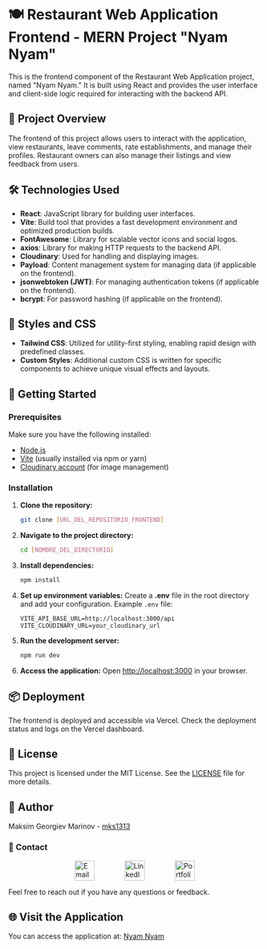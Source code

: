 # 🍽️ **Restaurant Web Application Frontend - MERN Project "Nyam Nyam"**

This is the frontend component of the Restaurant Web Application project, named "Nyam Nyam." It is built using React and provides the user interface and client-side logic required for interacting with the backend API.

## 🌟 **Project Overview**

The frontend of this project allows users to interact with the application, view restaurants, leave comments, rate establishments, and manage their profiles. Restaurant owners can also manage their listings and view feedback from users.

## 🛠️ **Technologies Used**

- **React**: JavaScript library for building user interfaces.
- **Vite**: Build tool that provides a fast development environment and optimized production builds.
- **FontAwesome**: Library for scalable vector icons and social logos.
- **axios**: Library for making HTTP requests to the backend API.
- **Cloudinary**: Used for handling and displaying images.
- **Payload**: Content management system for managing data (if applicable on the frontend).
- **jsonwebtoken (JWT)**: For managing authentication tokens (if applicable on the frontend).
- **bcrypt**: For password hashing (if applicable on the frontend).

## 🎨 **Styles and CSS**

- **Tailwind CSS**: Utilized for utility-first styling, enabling rapid design with predefined classes.
- **Custom Styles**: Additional custom CSS is written for specific components to achieve unique visual effects and layouts.

## 🚀 **Getting Started**

### Prerequisites

Make sure you have the following installed:

- [Node.js](https://nodejs.org/)
- [Vite](https://vitejs.dev/) (usually installed via npm or yarn)
- [Cloudinary account](https://cloudinary.com/) (for image management)

### Installation

1. **Clone the repository:**

    ```bash
    git clone [URL_DEL_REPOSITORIO_FRONTEND]
    ```

2. **Navigate to the project directory:**

    ```bash
    cd [NOMBRE_DEL_DIRECTORIO]
    ```

3. **Install dependencies:**

    ```bash
    npm install
    ```

4. **Set up environment variables:** Create a **.env** file in the root directory and add your configuration. Example `.env` file:

    ```dotenv
    VITE_API_BASE_URL=http://localhost:3000/api
    VITE_CLOUDINARY_URL=your_cloudinary_url
    ```

5. **Run the development server:**

    ```bash
    npm run dev
    ```

6. **Access the application:** Open [http://localhost:3000](http://localhost:3000) in your browser.

## 📦 **Deployment**

The frontend is deployed and accessible via Vercel. Check the deployment status and logs on the Vercel dashboard.

## 📝 **License**

This project is licensed under the MIT License. See the [LICENSE](LICENSE) file for more details.

## 👤 **Author**

Maksim Georgiev Marinov - [mks1313](https://github.com/mks1313)

### 📧 Contact

<div style="display: flex; align-items: center; justify-content: center;">
  <a href="mailto:mg.marinov@gmx.es" style="margin: 0 30px;">
    <img src="https://upload.wikimedia.org/wikipedia/commons/4/4e/Mail_%28iOS%29.svg" width="40" alt="Email">
  </a>
  <a href="https://www.linkedin.com/in/mgmarinov/" style="margin: 0 30px;">
    <img src="https://upload.wikimedia.org/wikipedia/commons/c/ca/LinkedIn_logo_initials.png" width="40" alt="LinkedIn">
  </a>
  <a href="https://www.mgmarinov.com/portfolio" style="margin: 0 30px;">
    <img src="https://res.cloudinary.com/dnwyfbj7m/image/upload/v1724882231/portfolio.png" width="40" alt="Portfolio">
  </a>
</div>

Feel free to reach out if you have any questions or feedback.

## 🌐 **Visit the Application**

You can access the application at: [Nyam Nyam](https://project-3-client.vercel.app/)

